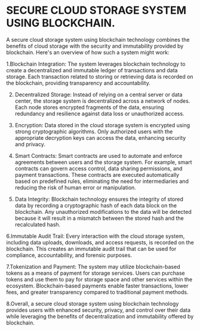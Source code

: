 # SECURE CLOUD  STORAGE SYSTEM USING BLOCKCHAIN.

  A secure cloud storage system using blockchain technology combines the benefits of cloud storage with the security and immutability provided by blockchain. Here's an overview of how such a system might work:

 1.Blockchain Integration: The system leverages blockchain technology to create a decentralized and immutable ledger of transactions and data storage. Each transaction related to storing or retrieving data is recorded on the blockchain, providing transparency and accountability.

2. Decentralized Storage: Instead of relying on a central server or data center, the storage system is decentralized across a network of nodes. Each node stores encrypted fragments of the data, ensuring redundancy and resilience against data loss or unauthorized access.

3. Encryption: Data stored in the cloud storage system is encrypted using strong cryptographic algorithms. Only authorized users with the appropriate decryption keys can access the data, enhancing security and privacy.

4. Smart Contracts: Smart contracts are used to automate and enforce agreements between users and the storage system. For example, smart contracts can govern access control, data sharing permissions, and payment transactions. These contracts are executed automatically based on predefined rules, eliminating the need for intermediaries and reducing the risk of human error or manipulation.

5. Data Integrity: Blockchain technology ensures the integrity of stored data by recording a cryptographic hash of each data block on the blockchain. Any unauthorized modifications to the data will be detected because it will result in a mismatch between the stored hash and the recalculated hash.

6.Immutable Audit Trail: Every interaction with the cloud storage system, including data uploads, downloads, and access requests, is recorded on the blockchain. This creates an immutable audit trail that can be used for compliance, accountability, and forensic purposes.

7.Tokenization and Payment: The system may utilize blockchain-based tokens as a means of payment for storage services. Users can purchase tokens and use them to pay for storage space and other services within the ecosystem. Blockchain-based payments enable faster transactions, lower fees, and greater transparency compared to traditional payment methods.

 8.Overall, a secure cloud storage system using blockchain technology provides users with enhanced security, privacy, and control over their data while leveraging the benefits of decentralization and immutability offered by blockchain.

